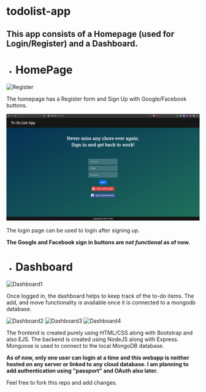 # todolist-app

## This app consists of a Homepage (used for Login/Register) and a Dashboard.


- # HomePage 


![Register](https://github.com/aswnrj/todolist-app/blob/master/ToDoList%20App/images/register.png)

The homepage has a Register form and Sign Up with Google/Facebook buttons.

![Login](https://github.com/aswnrj/todolist-app/blob/master/ToDoList%20App/images/login.png)

The login page can be used to login after signing up.

**The Google and Facebook sign in buttons are _not functional_ as of now.**

- # Dashboard


![Dashboard1](https://github.com/aswnrj/todolist-app/blob/master/ToDoList%20App/images/dashboard1.png)

Once logged in, the dashboard helps to keep track of the to-do items. The add, and move functionality is available once it is connected to a mongodb database.

![Dashboard2](https://github.com/aswnrj/todolist-app/blob/master/ToDoList%20App/images/dashboard2.png)
![Dashboard3](https://github.com/aswnrj/todolist-app/blob/master/ToDoList%20App/images/dashboard3.png)
![Dashboard4](https://github.com/aswnrj/todolist-app/blob/master/ToDoList%20App/images/dashboard4.png)

The frontend is created purely using HTML/CSS along with Bootstrap and also EJS. 
The backend is created using NodeJS along with Express.
Mongoose is used to connect to the local MongoDB database.

**As of now, only one user can login at a time and this webapp is neither hosted on any server or linked to any cloud database.
I am planning to add authentication using "passport" and OAuth also later.**

Feel free to fork this repo and add changes.

